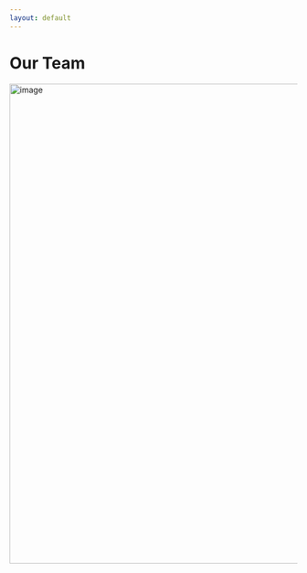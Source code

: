 ```yaml
---
layout: default
---
```


# Our Team

 <img width="840" alt="image" src="https://github.com/rachit-j/ww3/assets/56803677/0b8ed455-6bf9-469e-a4b9-b788f75a2bd1">

